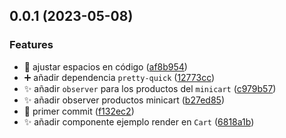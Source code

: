 ## 0.0.1 (2023-05-08)


### Features

* :art: ajustar espacios en código ([af8b954](https://github.com/0lucs0/checkout-ui-settings/commit/af8b9549bc619eaeaec612d4becd5ff233f971d0))
* :heavy_plus_sign: añadir dependencia `pretty-quick` ([12773cc](https://github.com/0lucs0/checkout-ui-settings/commit/12773cc00d3f67d6f3e9f9a6d19a8afb11273130))
* :sparkles: añadir `observer` para los productos del `minicart` ([c979b57](https://github.com/0lucs0/checkout-ui-settings/commit/c979b57e57bbf48ac4aa2f4da3cbf4fef9c1033e))
* :sparkles: añadir observer productos minicart ([b27ed85](https://github.com/0lucs0/checkout-ui-settings/commit/b27ed85dc8fd5ffbaf66b4ffc42d9a97c30057cb))
* :tada: primer commit ([f132ec2](https://github.com/0lucs0/checkout-ui-settings/commit/f132ec2c8e59cddf2666a94865143a3f040ffab8))
* ✨ añadir componente ejemplo render en `Cart` ([6818a1b](https://github.com/0lucs0/checkout-ui-settings/commit/6818a1b5a231f68a1d0e3a22f79b14b2c1477567))




